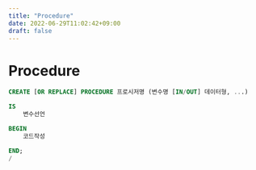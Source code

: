 ```yaml
---
title: "Procedure"
date: 2022-06-29T11:02:42+09:00
draft: false
---
```


# Procedure

```sql
CREATE [OR REPLACE] PROCEDURE 프로시저명 (변수명 [IN/OUT] 데이터형, ...)

IS
    변수선언

BEGIN
    코드작성

END;
/
```